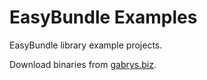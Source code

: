 # EasyBundle Examples
EasyBundle library example projects.

Download binaries from [gabrys.biz](http://www.gabrys.biz/projects/EasyBundle/examples/).
